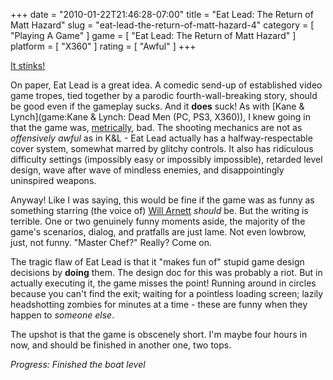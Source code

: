 +++
date = "2010-01-22T21:46:28-07:00"
title = "Eat Lead: The Return of Matt Hazard"
slug = "eat-lead-the-return-of-matt-hazard-4"
category = [ "Playing A Game" ]
game = [ "Eat Lead: The Return of Matt Hazard" ]
platform = [ "X360" ]
rating = [ "Awful" ]
+++

<a href="http://www.youtube.com/watch?v=YdDMrncAy4U">It stinks!</a>

On paper, Eat Lead is a great idea.  A comedic send-up of established video game tropes, tied together by a parodic fourth-wall-breaking story, should be good even if the gameplay sucks.  And it <b>does</b> suck!  As with [Kane & Lynch](game:Kane & Lynch: Dead Men (PC, PS3, X360)), I knew going in that the game was, <a href="http://www.metacritic.com/games/platforms/xbox360/eatleadthereturnofmatthazard">metrically</a>, bad.  The shooting mechanics are not as <i>offensively awful</i> as in K&L - Eat Lead actually has a halfway-respectable cover system, somewhat marred by glitchy controls.  It also has ridiculous difficulty settings (impossibly easy or impossibly impossible), retarded level design, wave after wave of mindless enemies, and disappointingly uninspired weapons.

Anyway!  Like I was saying, this would be fine if the game was as funny as something starring (the voice of) <a href="http://www.youtube.com/watch?v=zhnYPecc1YE">Will Arnett</a> <i>should</i> be.  But the writing is terrible.  One or two genuinely funny moments aside, the majority of the game's scenarios, dialog, and pratfalls are just lame.  Not even lowbrow, just, not funny.  "Master Chef?"  Really?  Come on.

The tragic flaw of Eat Lead is that it "makes fun of" stupid game design decisions by <b>doing</b> them.  The design doc for this was probably a riot.  But in actually executing it, the game misses the point!  Running around in circles because you can't find the exit; waiting for a pointless loading screen; lazily headshotting zombies for minutes at a time - these are funny when they happen to <i>someone else</i>.

The upshot is that the game is obscenely short.  I'm maybe four hours in now, and should be finished in another one, two tops.

<i>Progress: Finished the boat level</i>
